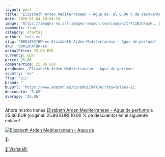 ```yaml
---
layout: post
title: 'Elizabeth Arden Mediterranean - Agua de  al 0.00 % de descuento'
date: 2020-01-04 18:04:18
image: 'https://images-eu.ssl-images-amazon.com/images/I/41IBzd4wsHL._SL400_.jpg'
comments: true
category: ofertas
author: 'tole.es'
slug: 'B0012RXTBW-es Elizabeth Arden Mediterranean - Agua de perfume'
sku: 'B0012RXTBW-es'
actualPrice: 25.86 EUR
currency: EUR
price: 25.86
comparePrice: 25.86 EUR
prodname: 'Elizabeth Arden Mediterranean - Agua de perfume'
country: 'es'
flag: '🇪🇸'
brand: ''
buyurl: 'https://www.amazon.es/dp/B0012RXTBW/?tag=tolees-21'
descuento: '0.00'
average: '25.86'
---
```


Ahora mismo tienes [Elizabeth Arden Mediterranean - Agua de perfume](https://www.amazon.es/dp/B0012RXTBW/?tag=tolees-21) a 25.86 EUR (original: 25.86 EUR) (0.00 %  de descuento) en el siguiente enlace!

[![Elizabeth Arden Mediterranean - Agua de ](https://images-eu.ssl-images-amazon.com/images/I/41IBzd4wsHL._SL400_.jpg)](https://www.amazon.es/dp/B0012RXTBW/?tag=tolees-21)

🔎:


[🛒 Visítala!!!](https://www.amazon.es/dp/B0012RXTBW/?tag=tolees-21)
